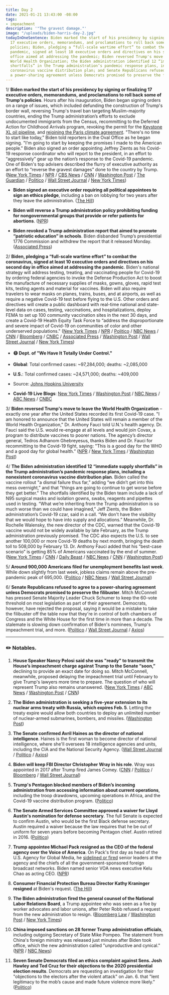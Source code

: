 ```yaml
---
title: Day 2
date: 2021-01-21 13:43:00 -08:00
tags:
- impeachment
description: '"The gravest damage."'
image: "/uploads/biden-harris-day-2.jpg"
todayInOneSentence: Biden marked the start of his presidency by signing or finalizing
  17 executive orders, memorandums, and proclamations to roll back some of Trump's
  policies; Biden, pledging a “full-scale wartime effort” to combat the coronavirus
  pandemic, signed at least 10 executive orders and directives on his second day in
  office aimed at addressing the pandemic; Biden reversed Trump's move to leave the
  World Health Organization; the Biden administration identified 12 “immediate supply
  shortfalls” in the Trump administration’s pandemic response plans, including a nonexistent
  coronavirus vaccine distribution plan; and Senate Republicans refused to agree to
  a power-sharing agreement unless Democrats promised to preserve the filibuster.
---
```


1/ **Biden marked the start of his presidency by signing or finalizing 17 executive orders, memorandums, and proclamations to roll back some of Trump's policies**. Hours after his inauguration, Biden began signing orders on a range of issues, which included defunding the construction of Trump's border wall, reversing Trump's travel ban targeting Muslim-majority countries, ending the Trump administration’s efforts to exclude undocumented immigrants from the Census, recommitting to the Deferred Action for Childhood Arrivals program, revoking the permit for the [Keystone XL oil pipeline](https://www.politico.com/news/2021/01/20/joe-biden-kills-keystone-xl-pipeline-permit-460555), and [rejoining the Paris climate agreement](https://www.nytimes.com/2021/01/20/climate/biden-paris-climate-agreement.html). "There's no time to start like today," Biden told reporters in the Oval Office as he began signing. "I'm going to start by keeping the promises I made to the American people." Biden also signed an order appointing Jeffrey Zients as his Covid-19 response coordinator who will report to the president, in an effort to “aggressively” gear up the nation’s response to the Covid-19 pandemic. One of Biden's top advisers described the flurry of executive authority as an effort to “reverse the gravest damages” done to the country by Trump. ([New York Times](https://www.nytimes.com/2021/01/20/us/politics/biden-executive-action.html) / [NPR](https://www.npr.org/sections/inauguration-day-live-updates/2021/01/20/958630029/heres-what-biden-plans-to-do-in-his-1st-day-as-president) / [CBS News](https://www.cbsnews.com/news/biden-signs-executive-orders-day-one/) / [CNN](https://www.cnn.com/2021/01/20/politics/executive-actions-biden/) / [Washington Post](https://www.washingtonpost.com/politics/biden-trump-orders-masks/2021/01/20/7b6a1bec-5a98-11eb-b8bd-ee36b1cd18bf_story.html) / [The Guardian](https://www.theguardian.com/us-news/2021/jan/20/joe-biden-executive-orders-day-one) / [Politico](https://www.politico.com/news/2021/01/20/biden-ready-immigration-bill-inauguration-460585) / [Wall Street Journal](https://www.wsj.com/articles/biden-moves-to-reverse-trump-environmental-policies-11611182893?mod=djemalertNEWS) / [New York Times](https://www.nytimes.com/2021/01/20/us/biden-executive-orders.html))

* **Biden signed an executive order requiring all political appointees to sign an ethics pledge**, including a ban on lobbying for two years after they leave the administration. ([The Hill](https://thehill.com/business-a-lobbying/535176-biden-signs-executive-order-invoking-2-year-lobbying-ban-for-appointees))

* **Biden will reverse a Trump administration policy prohibiting funding for nongovernmental groups that provide or refer patients for abortions**. ([NPR](https://www.npr.org/sections/president-biden-takes-office/2021/01/21/959170860/biden-administration-prepares-to-overturn-trump-abortion-rule))

* **Biden revoked a Trump administration report that aimed to promote “patriotic education” in schools**. Biden disbanded Trump’s presidential 1776 Commission and withdrew the report that it released Monday. ([Associated Press](https://apnews.com/article/biden-revoke-trump-patriotic-education-259b9302ab24bac55fa14676a1a9d11e))

2/ **Biden, pledging a “full-scale wartime effort” to combat the coronavirus, signed at least 10 executive orders and directives on his second day in office aimed at addressing the pandemic**. Biden's national strategy will address testing, treating, and vaccinating people for Covid-19 by ordering federal agencies to invoke the Defense Production Act to boost the manufacture of necessary supplies of masks, gowns, gloves, rapid test kits, testing agents and material for vaccines. Biden will also require travelers to wear masks on planes, trains, buses, and at airports, as well as require a negative Covid-19 test before flying to the U.S. Other orders and directives will create a public dashboard with real-time national and state-level data on cases, testing, vaccinations, and hospitalizations, deploy FEMA to set up 100 community vaccination sites in the next 30 days, and create a Covid-19 Health Equity Task Force to “address the disproportionate and severe impact of Covid-19 on communities of color and other underserved populations." ([New York Times](https://www.nytimes.com/2021/01/21/us/politics/biden-coronavirus-response.html) / [NPR](https://www.npr.org/sections/president-biden-takes-office/2021/01/21/959048903/on-day-2-biden-to-focus-on-covid-19-strategy-with-10-executive-actions) / [Politico](https://www.politico.com/news/2021/01/21/biden-10-executive-orders-pandemic-460996) / [NBC News](https://www.nbcnews.com/politics/white-house/biden-sign-executive-orders-covid-vaccinations-pandemic-response-2nd-day-n1255105) / [CNN](https://www.cnn.com/2021/01/21/politics/biden-national-coronavirus-plan/index.html) / [Bloomberg](https://www.bloomberg.com/news/articles/2021-01-21/biden-to-order-masks-quarantine-for-travelers-in-covid-fight?sref=MIBMEEoj) / [CNBC](https://www.cnbc.com/2021/01/21/biden-to-sign-10-executive-orders-to-combat-covid-pandemic-invoke-defense-production-act.html) / [Associated Press](https://apnews.com/article/biden-sign-measure-mask-use-travel-01676a2c85386aa741d83d977e895353) / [Washington Post](https://www.washingtonpost.com/local/trafficandcommuting/biden-mask-mandate/2021/01/21/5867d7ee-5bf9-11eb-8bcf-3877871c819d_story.html) / [Wall Street Journal](https://www.wsj.com/articles/bidens-covid-19-plan-more-gear-funding-testing-and-data-11611249250) / [New York Times](https://www.nytimes.com/2021/01/21/us/politics/biden-rolls-out-full-scale-wartime-coronavirus-strategy-including-requiring-masks-on-some-planes-trains-and-buses.html))

* #### 😷 Dept. of "We Have It Totally Under Control."

* **Global**: Total confirmed cases: \~97,284,000; deaths: \~2,085,000

* **U.S.**: Total confirmed cases: \~24,571,000; deaths: \~409,000

* Source: [Johns Hopkins University](https://coronavirus.jhu.edu/map.html)

* **Covid-19 Live Blogs**: [New York Times](https://www.nytimes.com/live/2021/01/21/world/covid-19-coronavirus) / [Washington Post](https://www.washingtonpost.com/nation/2021/01/21/covid-coronavirus-updates/) / [NBC News](https://www.nbcnews.com/news/us-news/live-blog/2021-01-21-covid-live-updates-vaccine-news-n1255115) / [ABC News](https://abcnews.go.com/Health/live-updates/coronavirus/?id=75318033) / [CNBC](https://www.cnbc.com/2021/01/21/coronavirus-live-updates.html)

3/ **Biden reversed Trump's move to leave the World Health Organization** – exactly one year after the United States recorded its first Covid-19 case. "I am honored to announce that the United States will remain a member of the World Health Organization," Dr. Anthony Fauci told U.N.'s health agency. Dr. Fauci said the U.S. would re-engage at all levels and would join Covax, a program to distribute vaccines to poorer nations. The agency’s director general, Tedros Adhanom Ghebreyesus, thanks Biden and Dr. Fauci  for recommitting to the Covid-19 fight, saying: "This is a good day for the WHO and a good day for global health.” ([NPR](https://www.npr.org/sections/coronavirus-live-updates/2021/01/21/959142553/u-s-will-remain-in-who-fauci-announces-as-biden-reverses-trump-move) / [New York Times](https://www.nytimes.com/live/2021/01/21/world/covid-19-coronavirus/fauci-who-covid) / [Washington Post](https://www.washingtonpost.com/world/fauci-coronavirus-biden-trump-who/2021/01/21/22467be6-5bce-11eb-a849-6f9423a75ffd_story.html))

4/ **The Biden administration identified 12 “immediate supply shortfalls” in the Trump administration’s pandemic response plans, including a nonexistent coronavirus vaccine distribution plan**. Biden called the vaccine rollout "a dismal failure thus far,” adding “we didn’t get into this mess overnight,” and that "things are going to continue to get worse before they get better." The shortfalls identified by the Biden team include a lack of N95 surgical masks and isolation gowns, swabs, reagents and pipettes used in testing. “What we’re inheriting from the Trump administration is so much worse than we could have imagined,” Jeff Zients, the Biden administration’s Covid-19 czar, said in a call. “We don't have the visibility that we would hope to have into supply and allocations.” Meanwhile, Dr. Rochelle Walensky, the new director of the CDC, warned that the Covid-19 vaccine would not be widely available by late February, as the Trump administration previously promised. The CDC also expects the U.S. to see another 100,000 or more Covid-19 deaths by next month, bringing the death toll to 508,000 by February 13. Dr. Anthony Fauci added that his “best-case scenario” is getting 85% of Americans vaccinated by the end of summer. ([New York Times](https://www.nytimes.com/2021/01/21/us/politics/biden-aims-to-address-immediate-supply-shortfalls-left-behind-by-trump.html) / [CNN](https://www.cnn.com/2021/01/21/politics/biden-covid-vaccination-trump/index.html) / [Daily Beast](https://www.thedailybeast.com/worse-than-we-imagined-team-trump-left-biden-a-covid-19-nightmare) / [NBC News](https://www.nbcnews.com/news/us-news/new-cdc-director-says-covid-vaccine-won-t-be-every-n1255128) / [CNN](https://www.cnn.com/2021/01/21/health/us-coronavirus-thursday/index.html) / [Washington Post](https://www.washingtonpost.com/health/biden-coronavirus-executive-actions/2021/01/21/9a4ab954-5b56-11eb-8bcf-3877871c819d_story.html))

5/ **Around 900,000 Americans filed for unemployment benefits last week**. While down slightly from last week, jobless claims remain above the pre-pandemic peak of 695,000. ([Politico](https://www.politico.com/news/2021/01/21/jobless-claims-decline-january-461044) / [NBC News](https://www.nbcnews.com/business/economy/first-weekly-initial-jobless-claims-biden-era-fall-900-000-n1255036) / [Wall Street Journal](https://www.wsj.com/articles/weekly-jobless-claims-coronavirus-01-21-2021-11611181914))

6/ **Senate Republicans refused to agree to a power-sharing agreement unless Democrats promised to preserve the filibuster**. Mitch McConnell has pressed Senate Majority Leader Chuck Schumer to keep the 60-vote threshold on most legislation as part of their agreement. Democrats, however, have rejected the proposal, saying it would be a mistake to take the filibuster off the table now that they're in control of both chambers of Congress and the White House for the first time in more than a decade. The stalemate is slowing down confirmation of Biden's nominees, Trump's impeachment trial, and more. ([Politico](https://www.politico.com/news/2021/01/21/democrats-mcconnell-filibuster-460967) / [Wall Street Journal](https://www.wsj.com/articles/biden-faces-early-hurdles-on-nominees-covid-19-relief-11611225002) / [Axios](https://www.axios.com/schumer-mcconnell-stalemate-filibuster-caaeac37-5468-4c81-886e-e62ff3cb006c.html))

---

### ✏️ Notables.

 1. **House Speaker Nancy Pelosi said she was "ready" to transmit the House’s impeachment charge against Trump to the Senate “soon,”** declining to provide an exact date for doing so. Mitch McConnell, meanwhile, proposed delaying the impeachment trial until February to give Trump's lawyers more time to prepare. The question of who will represent Trump also remains unanswered. ([New York Times](https://www.nytimes.com/live/2021/01/21/us/joe-biden/pelosi-says-trump-impeachment-trial-will-start-soon-but-declines-to-pinpoint-a-date-graham-says-trump-has-a-lawyer-for-it) / [ABC News](https://abcnews.go.com/Politics/pelosi-ready-send-trump-impeachment-article-answers-senate/story?id=75403030) / [Washington Post](https://www.washingtonpost.com/politics/2021/01/21/joe-biden-live-updates/) / [CNN](https://www.cnn.com/2021/01/21/politics/nancy-pelosi-impeachment-timing/index.html))

 2. **The Biden administration is seeking a five-year extension to its nuclear arms treaty with Russia, which expires Feb. 5**. Letting the treaty expire would allow both countries to deploy an unlimited number of nuclear-armed submarines, bombers, and missiles. ([Washington Post](https://www.washingtonpost.com/national-security/biden-russia-nuclear-treaty-extension/2021/01/21/4667a11e-5b40-11eb-aaad-93988621dd28_story.html))

 3. **The Senate confirmed Avril Haines as the director of national intelligence**. Haines is the first woman to become director of national intelligence, where she'll oversees 18 intelligence agencies and units, including the CIA and the National Security Agency. ([Wall Street Journal](https://www.wsj.com/articles/avril-haines-becomes-first-woman-director-of-national-intelligence-11611187964) / [Politico](https://www.politico.com/news/2021/01/20/senate-biden-intelligence-inauguration-460834) / [Axios](https://www.axios.com/avril-haines-confirmed-dni-national-intelligence-29080357-fa37-419b-9862-caec5b6fa8b5.html))

 4. **Biden will keep FBI Director Christopher Wray in his role**. Wray was appointed in 2017 after Trump fired James Comey. ([CNN](https://www.cnn.com/2021/01/21/politics/christopher-wray-fbi-biden/) / [Politico](https://www.politico.com/news/2021/01/21/biden-wray-fbi-director-461064) / [Bloomberg](https://www.bloomberg.com/news/articles/2021-01-21/biden-will-keep-wray-as-fbi-director-choosing-to-avoid-turmoil?sref=MIBMEEoj) / [Wall Street Journal](https://www.wsj.com/articles/president-biden-will-keep-christopher-wray-as-fbi-director-11611246113))

 5. **Trump's Pentagon blocked members of Biden’s incoming administration from accessing information about current operations**, including the troop drawdowns, upcoming operations in Africa, and the Covid-19 vaccine distribution program. ([Politico](https://www.politico.com/news/2021/01/20/biden-pentagon-transition-460768))

 6. **The Senate Armed Services Committee approved a waiver for Lloyd Austin's nomination for defense secretary**. The full Senate is expected to confirm Austin, who would be the first Black defense secretary. Austin required a waiver because the law requires that he be out of uniform for seven years before becoming Pentagon chief. Austin retired in 2016. ([Politico](https://www.politico.com/news/2021/01/21/austin-waiver-approved-senate-461082))

 7. **Trump appointee Michael Pack resigned as the CEO of the federal agency over the Voice of America**. On Pack's first day as head of the U.S. Agency for Global Media, he [sidelined or fired](https://whatthefuckjusthappenedtoday.com/2020/06/18/day-1246/) senior leaders at the agency and the chiefs of all the government-sponsored foreign broadcast networks. Biden named senior VOA news executive Kelu Chao as acting CEO. ([NPR](https://www.npr.org/sections/inauguration-day-live-updates/2021/01/20/958875488/voice-of-america-ceo-pack-defined-by-scandal-resigns-at-bidens-request))

 8. **Consumer Financial Protection Bureau Director Kathy Kraninger resigned** at Biden's request. ([The Hill](https://thehill.com/policy/finance/535053-consumer-bureau-director-resigns-after-bidens-inauguration))

 9. **The Biden administration fired the general counsel of the National Labor Relations Board**, a Trump appointee who was seen as a foe by worker advocates and labor unions, after Peter Robb refused a request from the new administration to resign. ([Bloomberg Law](https://news.bloomberglaw.com/daily-labor-report/biden-moves-to-oust-top-labor-board-attorney-robb) / [Washington Post](https://www.washingtonpost.com/business/2021/01/20/biden-fires-nlrb-peter-robb/) / [New York Times](https://www.nytimes.com/2021/01/20/us/politics/peter-robb-nlrb-fired.html))

10. **China imposed sanctions on 28 former Trump administration officials**, including outgoing Secretary of State Mike Pompeo. The statement from China's foreign ministry was released just minutes after Biden took office, which the new administration called "unproductive and cynical." ([NPR](https://www.npr.org/2021/01/20/958996415/china-slaps-sanctions-on-28-trump-administration-officials-including-mike-pompeo) / [NBC News](https://www.nbcnews.com/news/world/rebuked-china-echoes-biden-s-call-better-angels-heal-relations-n1255116))

11. **Seven Senate Democrats filed an ethics complaint against Sens. Josh Hawley and Ted Cruz for their objections to the 2020 presidential election results**. Democrats are requesting an investigation for their "objections to the electors after the violent attack" on Jan. 6. that "lent legitimacy to the mob’s cause and made future violence more likely." ([Politico](https://www.politico.com/news/2021/01/21/senate-democrats-file-ethics-complaint-against-hawley-cruz-over-election-challenge-461190))